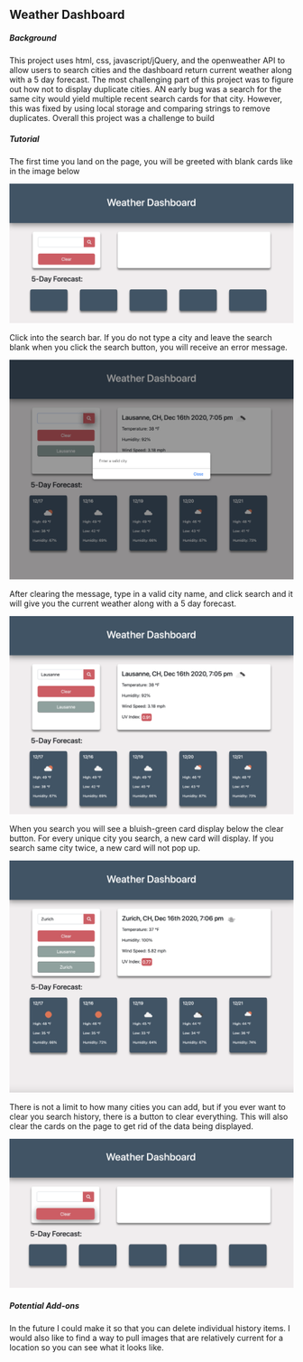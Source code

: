 <!DOCTYPE html>
<html> 
      <head>
            <h2>Weather Dashboard</h2>
      </head>
      <body>
            <h5>Background</h5>
            <p>This project uses html, css, javascript/jQuery, and the openweather API to allow users to search cities and the dashboard return current weather along with a 5 day forecast.  The most challenging part of this project was to figure out how not to display duplicate cities.  AN early bug was a search for the same city would yield multiple recent search cards for that city.  However, this was fixed by using local storage and comparing strings to remove duplicates. Overall this project was a challenge to build</p>
            <h5>Tutorial</h5>
            <p>The first time you land on the page, you will be greeted with blank cards like in the image below</p>
            <img src="images/landing.png" style="width=350px;">
            <p>Click into the search bar.  If you do not type a city and leave the search blank when you click the search button, you will receive an error message. </p>
            <img src="images/emptySearch.png" style="width=350px;">
            <p>After clearing the message, type in a valid city name, and click search and it will give you the current weather along with a 5 day forecast.</p>
            <img src="images/searchCity.png" style="width=350px;">
            <p>When you search you will see a bluish-green card display below the clear button.  For every unique city you search, a new card will display.  If you search same city twice, a new card will not pop up.</p>
            <img src="images/multipleCities.png" style="width=350px;">
            <p>There is not a limit to how many cities you can add, but if you ever want to clear you search history, there is a button to clear everything.  This will also clear the cards on the page to get rid of the data being displayed.</p>
            <img src="images/afterClear.png" style="width=350px;">
            <h5>Potential Add-ons</h5>
            <p>In the future I could make it so that you can delete individual history items.  I would also like to find a way to pull images that are relatively current for a location so you can see what it looks like. </p>
      </body>
</html>